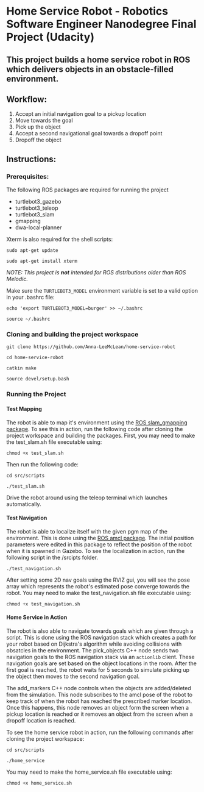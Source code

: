 # Home Service Robot - Robotics Software Engineer Nanodegree Final Project (Udacity)

## This project builds a home service robot in ROS which delivers objects in an obstacle-filled environment.

## Workflow:
 1. Accept an initial navigation goal to a pickup location 
 2. Move towards the goal
 3. Pick up the object
 4. Accept a second navigational goal towards a dropoff point
 5. Dropoff the object
 
## Instructions:

 ### Prerequisites:

 The following ROS packages are required for running the project
 - turtlebot3_gazebo
 - turtlebot3_teleop
 - turtlebot3_slam
 - gmapping
 - dwa-local-planner

 Xterm is also required for the shell scripts:

 `sudo apt-get update`

 `sudo apt-get install xterm`

 *NOTE: This project is **not** intended for ROS distributions older than ROS Melodic.*

 Make sure the `TURTLEBOT3_MODEL` environment variable is set to a valid option in your .bashrc file:

 `echo 'export TURTLEBOT3_MODEL=burger' >> ~/.bashrc`

  `source ~/.bashrc`


 ### Cloning and building the project workspace
 `git clone https://github.com/Anna-LeeMcLean/home-service-robot`

 `cd home-service-robot`
 
 `catkin make`
 
 `source devel/setup.bash`
 
 ### Running the Project

 #### Test Mapping 

 The robot is able to map it's environment using the [ROS slam_gmapping package](http://wiki.ros.org/gmapping). 
 To see this in action, run the following code after cloning the project workspace and building the packages.
 First, you may need to make the test_slam.sh file executable using:
 
 `chmod +x test_slam.sh`

 Then run the following code:
 
 `cd src/scripts`
 
 `./test_slam.sh`
 
 Drive the robot around using the teleop terminal which launches automatically. 
 
 #### Test Navigation
 The robot is able to locailze itself with the given pgm map of the environment. This is done using the [ROS amcl package](http://wiki.ros.org/amcl). 
 The initial position parameters were edited in this package to reflect the position of the robot when it is spawned in Gazebo. To see the localization in action, run the following script in the /srcipts folder.
 
 `./test_navigation.sh`
 
 After setting some 2D nav goals using the RVIZ gui, you will see the pose array which represents the robot's estimated pose converge towards the robot. You may need to make the test_navigation.sh file executable using:
 
 `chmod +x test_navigation.sh`
 
 #### Home Service in Action
 The robot is also able to navigate towards goals which are given through a script. This is done using the ROS navigation stack which creates a path for your robot based on Dijkstra's algorithm while avoiding collisions with obsatcles in the environment. The pick_objects C++ node sends two navigation goals to the ROS navigation stack via an `actionlib` client. These navigation goals are set based on the object locations in the room. After the first goal is reached, the robot waits for 5 seconds to simulate picking up the object then moves to the second navigation goal.
 
 The add_markers C++ node controls when the objects are added/deleted from the simulation. This node subscribes to the amcl pose of the robot to keep track of when the robot has reached the prescribed marker location. Once this happens, this node removes an object form the screen when a pickup location is reached or it removes an object from the screen when a dropoff location is reached.
 
 To see the home service robot in action, run the following commands after cloning the project workspace:
 
 `cd src/scripts`
 
 `./home_service`
 
 
 You may need to make the home_service.sh file executable using:
 
 `chmod +x home_service.sh`
